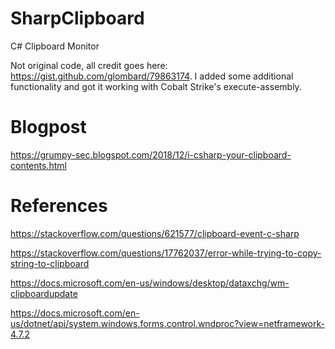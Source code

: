 # SharpClipboard
C# Clipboard Monitor

Not original code, all credit goes here: https://gist.github.com/glombard/79863174. I added some additional functionality and got it working with Cobalt Strike's execute-assembly.

# Blogpost
https://grumpy-sec.blogspot.com/2018/12/i-csharp-your-clipboard-contents.html

# References

https://stackoverflow.com/questions/621577/clipboard-event-c-sharp

https://stackoverflow.com/questions/17762037/error-while-trying-to-copy-string-to-clipboard

https://docs.microsoft.com/en-us/windows/desktop/dataxchg/wm-clipboardupdate

https://docs.microsoft.com/en-us/dotnet/api/system.windows.forms.control.wndproc?view=netframework-4.7.2
